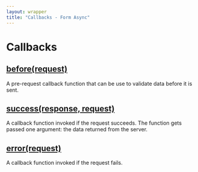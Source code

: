 ```yaml
---
layout: wrapper
title: "Callbacks - Form Async"
---
```


# Callbacks

## [before(request)](./before/)
A pre-request callback function that can be use to validate data before it is sent.

## [success(response, request)](./success/)
A callback function invoked if the request succeeds. The function gets passed one argument: the data returned from the server.

## [error(request)](./error/)
A callback function invoked if the request fails.
